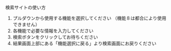 検索サイトの使い方

1.	プルダウンから使用する機能を選択してください
（機能８は都合により使用できません）
3.	各機能で必要な情報を入力してください
4.	検索ボタンをクリックしてお待ちください
5.	結果画面上部にある「機能選択に戻る」より検索画面にお戻りください
